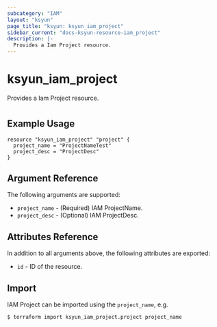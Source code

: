 ```yaml
---
subcategory: "IAM"
layout: "ksyun"
page_title: "ksyun: ksyun_iam_project"
sidebar_current: "docs-ksyun-resource-iam_project"
description: |-
  Provides a Iam Project resource.
---
```


# ksyun_iam_project

Provides a Iam Project resource.

#

## Example Usage

```hcl
resource "ksyun_iam_project" "project" {
  project_name = "ProjectNameTest"
  project_desc = "ProjectDesc"
}
```

## Argument Reference

The following arguments are supported:

* `project_name` - (Required) IAM ProjectName.
* `project_desc` - (Optional) IAM ProjectDesc.

## Attributes Reference

In addition to all arguments above, the following attributes are exported:

* `id` - ID of the resource.



## Import

IAM Project can be imported using the `project_name`, e.g.

```
$ terraform import ksyun_iam_project.project project_name
```

